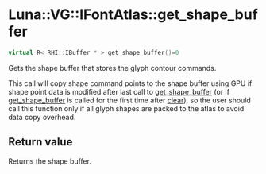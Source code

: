 # Luna::VG::IFontAtlas::get_shape_buffer

```c++
virtual R< RHI::IBuffer * > get_shape_buffer()=0
```

Gets the shape buffer that stores the glyph contour commands. 

This call will copy shape command points to the shape buffer using GPU if shape point data is modified after last call to [get_shape_buffer](struct_luna_1_1_v_g_1_1_i_font_atlas_1a0c3982401393c73e890dff86fb9d37e5.md) (or if [get_shape_buffer](struct_luna_1_1_v_g_1_1_i_font_atlas_1a0c3982401393c73e890dff86fb9d37e5.md) is called for the first time after [clear](struct_luna_1_1_v_g_1_1_i_font_atlas_1a5eeb94d22b8366d1b68d0614384802fe.md)), so the user should call this function only if all glyph shapes are packed to the atlas to avoid data copy overhead. 

## Return value
Returns the shape buffer. 

